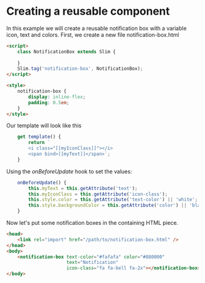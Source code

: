 # Creating a reusable component

In this example we will create a reusable notification box with a variable icon, text and colors.
First, we create a new file notification-box.html

```html
<script>
    class NotificationBox extends Slim {
    
    }
    Slim.tag('notification-box', NotificationBox);
</script>

<style>
    notification-box {
        display: inline-flex;
        padding: 0.5em;
    }
</style>
```

Our template will look like this

```js
    get template() {
        return `
        <i class="[[myIconClass]]"></i>
        <span bind>[[myText]]</span>`;
    }
```

Using the *onBeforeUpdate* hook to set the values:

```js
    onBeforeUpdate() {
        this.myText = this.getAttribute('text');
        this.myIconClass = this.getAttribute('icon-class');
        this.style.color = this.getAttribute('text-color') || 'white';
        this.style.backgroundColor = this.getAttribute('color') || 'black';
    }
```

Now let's put some notification boxes in the containing HTML piece.

```html
<head>
    <link rel="import" href="/path/to/notification-box.html" />
</head>
<body>
    <notification-box text-color="#fafafa" color="#880000"
                      text="Notification"
                      icon-class="fa fa-bell fa-2x"></notification-box>
</body>
```